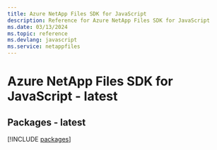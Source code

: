 ```yaml
---
title: Azure NetApp Files SDK for JavaScript
description: Reference for Azure NetApp Files SDK for JavaScript
ms.date: 03/13/2024
ms.topic: reference
ms.devlang: javascript
ms.service: netappfiles
---
```

# Azure NetApp Files SDK for JavaScript - latest
## Packages - latest
[!INCLUDE [packages](netapp-files-index.md)]
